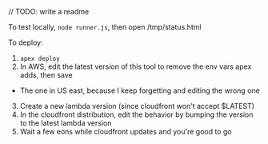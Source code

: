 // TODO: write a readme

To test locally, `node runner.js`, then open /tmp/status.html

To deploy:

1. `apex deploy`
2. In AWS, edit the latest version of this tool to remove the env vars apex adds, then save
  - The one in US east, because I keep forgetting and editing the wrong one
3. Create a new lambda version (since cloudfront won't accept $LATEST)
3. In the cloudfront distribution, edit the behavior by bumping the version to the latest lambda version
4. Wait a few eons while cloudfront updates and you're good to go
